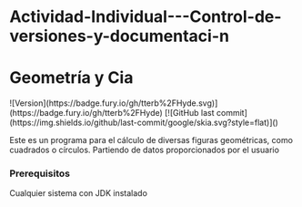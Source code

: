 # Actividad-Individual---Control-de-versiones-y-documentaci-n
<h1>Geometría y Cia</h1>
![Version](https://badge.fury.io/gh/tterb%2FHyde.svg)](https://badge.fury.io/gh/tterb%2FHyde)
[![GitHub last commit](https://img.shields.io/github/last-commit/google/skia.svg?style=flat)]()
<p>Este es un programa para el cálculo de diversas figuras geométricas, como cuadrados o círculos. Partiendo de datos proporcionados por el usuario</p>
<h3>Prerequisitos</h3>
<p>Cualquier sistema con JDK instalado</p>



